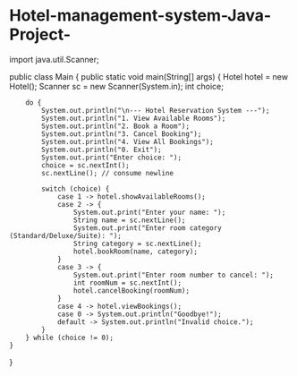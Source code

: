 # Hotel-management-system-Java-Project-
import java.util.Scanner;

public class Main {
    public static void main(String[] args) {
        Hotel hotel = new Hotel();
        Scanner sc = new Scanner(System.in);
        int choice;

        do {
            System.out.println("\n--- Hotel Reservation System ---");
            System.out.println("1. View Available Rooms");
            System.out.println("2. Book a Room");
            System.out.println("3. Cancel Booking");
            System.out.println("4. View All Bookings");
            System.out.println("0. Exit");
            System.out.print("Enter choice: ");
            choice = sc.nextInt();
            sc.nextLine(); // consume newline

            switch (choice) {
                case 1 -> hotel.showAvailableRooms();
                case 2 -> {
                    System.out.print("Enter your name: ");
                    String name = sc.nextLine();
                    System.out.print("Enter room category (Standard/Deluxe/Suite): ");
                    String category = sc.nextLine();
                    hotel.bookRoom(name, category);
                }
                case 3 -> {
                    System.out.print("Enter room number to cancel: ");
                    int roomNum = sc.nextInt();
                    hotel.cancelBooking(roomNum);
                }
                case 4 -> hotel.viewBookings();
                case 0 -> System.out.println("Goodbye!");
                default -> System.out.println("Invalid choice.");
            }
        } while (choice != 0);
    }
}
